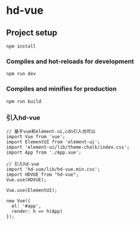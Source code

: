 # hd-vue

## Project setup
```
npm install
```

### Compiles and hot-reloads for development
```
npm run dev
```

### Compiles and minifies for production
```
npm run build
```

### 引入hd-vue
```
// 基于vue和element-ui,cdn引入也可以
import Vue from 'vue';
import ElementUI from 'element-ui';
import 'element-ui/lib/theme-chalk/index.css';
import App from './App.vue';

// 引入hd-vue
import 'hd-vue/lib/hd-vue.min.css';
import HDVUE from "hd-vue";
Vue.use(HDVUE);

Vue.use(ElementUI);

new Vue({
  el: '#app',
  render: h => h(App)
});
```
